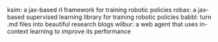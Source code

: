 ksim: a jax-based rl framework for training robotic policies
robax: a jax-based supervised learning library for training robotic policies
babbl: turn .md files into beautiful research blogs
wilbur: a web agent that uses in-context learning to improve its performance

